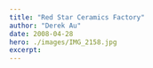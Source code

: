 ```yaml
---
title: "Red Star Ceramics Factory"
author: "Derek Au"
date: 2008-04-28
hero: ./images/IMG_2158.jpg
excerpt: 
---
```



